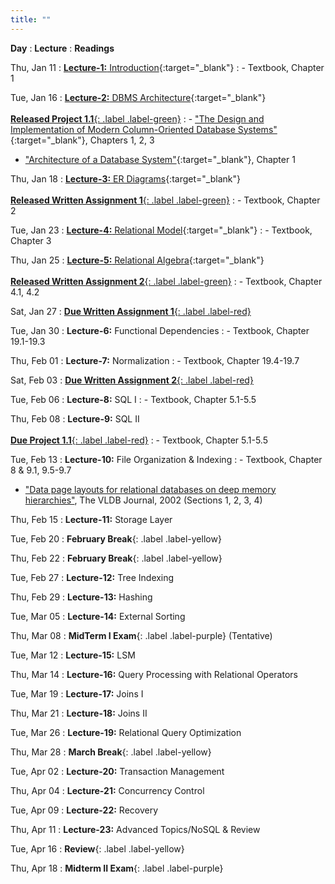 ```yaml
---
title: ""
---
```


**Day**
: **Lecture**
    : **Readings**

Thu, Jan 11
: [**Lecture-1:** Introduction](https://piazza.com/class_profile/get_resource/lqgumfk5p7c3yl/lrctzbztt4m3yk){:target="_blank"}
    : - Textbook, Chapter 1

Tue, Jan 16
: [**Lecture-2:** DBMS Architecture](https://piazza.com/class_profile/get_resource/lqgumfk5p7c3yl/lrguzgmnmx76df){:target="_blank"} <br><br> [**Released Project 1.1**{: .label .label-green}](/COSI-127B/assignments)
    : - ["The Design and Implementation of Modern Column-Oriented Database Systems"](https://stratos.seas.harvard.edu/files/stratos/files/columnstoresfntdbs.pdf){:target="_blank"}, Chapters 1, 2, 3
- ["Architecture of a Database System"](https://dsf.berkeley.edu/papers/fntdb07-architecture.pdf){:target="_blank"}, Chapter 1

Thu, Jan 18
: [**Lecture-3:** ER Diagrams](https://piazza.com/class_profile/get_resource/lqgumfk5p7c3yl/lrjphqr0th13r8){:target="_blank"} <br><br> [**Released Written Assignment 1**{: .label .label-green}](/COSI-127B/assignments)
    : - Textbook, Chapter 2

Tue, Jan 23
: [**Lecture-4:** Relational Model](https://piazza.com/class_profile/get_resource/lqgumfk5p7c3yl/lrqwav2x89z654){:target="_blank"}
    : - Textbook, Chapter 3

Thu, Jan 25
: [**Lecture-5:** Relational Algebra](https://piazza.com/class_profile/get_resource/lqgumfk5p7c3yl/lrtrsr1pqp04ig){:target="_blank"} <br><br> [**Released Written Assignment 2**{: .label .label-green}](/COSI-127B/assignments)
    : - Textbook, Chapter 4.1, 4.2

Sat, Jan 27
: [**Due Written Assignment 1**{: .label .label-red}](/COSI-127B/assignments)

Tue, Jan 30
: **Lecture-6:** Functional Dependencies
    : - Textbook, Chapter 19.1-19.3

Thu, Feb 01
: **Lecture-7:** Normalization
    : - Textbook, Chapter 19.4-19.7

Sat, Feb 03
: [**Due Written Assignment 2**{: .label .label-red}](/COSI-127B/assignments)

Tue, Feb 06
: **Lecture-8:** SQL I
    : - Textbook, Chapter 5.1-5.5

Thu, Feb 08
: **Lecture-9:** SQL II <br><br> [**Due Project 1.1**{: .label .label-red}](/COSI-127B/assignments)
    : - Textbook, Chapter 5.1-5.5

Tue, Feb 13
: **Lecture-10:** File Organization & Indexing
    : - Textbook, Chapter 8 & 9.1, 9.5-9.7
- ["Data page layouts for relational databases on deep memory hierarchies"](https://link.springer.com/article/10.1007%2Fs00778-002-0074-9), The VLDB Journal, 2002 (Sections 1, 2, 3, 4)

Thu, Feb 15
: **Lecture-11:** Storage Layer

Tue, Feb 20
: **February Break**{: .label .label-yellow}

Thu, Feb 22
: **February Break**{: .label .label-yellow}

Tue, Feb 27
: **Lecture-12:** Tree Indexing

Thu, Feb 29
: **Lecture-13:** Hashing

Tue, Mar 05
: **Lecture-14:** External Sorting

Thu, Mar 08
: **MidTerm I Exam**{: .label .label-purple} (Tentative)

Tue, Mar 12
: **Lecture-15:** LSM

Thu, Mar 14
: **Lecture-16:** Query Processing with Relational Operators

Tue, Mar 19
: **Lecture-17:** Joins I

Thu, Mar 21
: **Lecture-18:** Joins II

Tue, Mar 26
: **Lecture-19:** Relational Query Optimization

Thu, Mar 28
: **March Break**{: .label .label-yellow}

Tue, Apr 02
: **Lecture-20:** Transaction Management

Thu, Apr 04
: **Lecture-21:** Concurrency Control

Tue, Apr 09
: **Lecture-22:** Recovery

Thu, Apr 11
: **Lecture-23:** Advanced Topics/NoSQL & Review

Tue, Apr 16
: **Review**{: .label .label-yellow}

Thu, Apr 18
: **Midterm II Exam**{: .label .label-purple}
